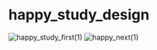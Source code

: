 # happy_study_design
![happy_study_first(1)](https://user-images.githubusercontent.com/65775979/115193454-d4173380-a109-11eb-8a25-df29e3078c39.jpg)
![happy_next(1)](https://user-images.githubusercontent.com/65775979/115193553-f315c580-a109-11eb-836f-88676a129a7b.jpg)


